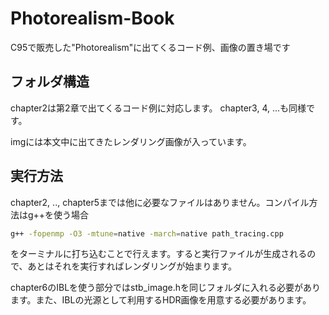 # Photorealism-Book
C95で販売した"Photorealism"に出てくるコード例、画像の置き場です

## フォルダ構造
chapter2は第2章で出てくるコード例に対応します。
chapter3, 4, ...も同様です。

imgには本文中に出てきたレンダリング画像が入っています。

## 実行方法
chapter2, .., chapter5までは他に必要なファイルはありません。コンパイル方法はg\+\+を使う場合
```bash
g++ -fopenmp -O3 -mtune=native -march=native path_tracing.cpp
```
をターミナルに打ち込むことで行えます。すると実行ファイルが生成されるので、あとはそれを実行すればレンダリングが始まります。

chapter6のIBLを使う部分ではstb_image.hを同じフォルダに入れる必要があります。また、IBLの光源として利用するHDR画像を用意する必要があります。
